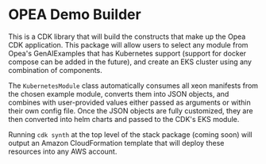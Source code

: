 # OPEA Demo Builder

This is a CDK library that will build the constructs that make up the Opea CDK application. This package will allow users to select any module from Opea's GenAIExamples that has Kubernetes support (support for docker compose can be added in the future), and create an EKS cluster using any combination of components.

The `KubernetesModule` class automatically consumes all xeon manifests from the chosen example module, converts them into JSON objects, and combines with user-provided values either passed as arguments or within their own config file. Once the JSON objects are fully customized, they are then converted into helm charts and passed to the CDK's EKS module.

Running `cdk synth` at the top level of the stack package (coming soon) will output an Amazon CloudFormation template that will deploy these resources into any AWS account.
